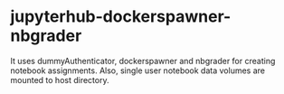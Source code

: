 # jupyterhub-dockerspawner-nbgrader
It uses dummyAuthenticator, dockerspawner and nbgrader for creating notebook assignments. Also, single user notebook data volumes are mounted to host directory. 
